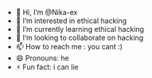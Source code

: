 - 👋 Hi, I’m @Nika-ex
- 👀 I’m interested in ethical hacking
- 🌱 I’m currently learning ethical hacking
- 💞️ I’m looking to collaborate on hacking
- 📫 How to reach me : you cant :)
- 😄 Pronouns: he
- ⚡ Fun fact: i can lie

<!---
Nika-ex/Nika-ex is a ✨ special ✨ repository because its `README.md` (this file) appears on your GitHub profile.
You can click the Preview link to take a look at your changes.
--->
